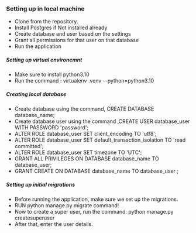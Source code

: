 ### Setting up in local machine
- Clone from the repository.
- Install Postgres if Not installed already 
- Create database and user based on the settings
- Grant all permissions for that user on that database
- Run the application 


##### Setting up virtual environemnt 
- Make sure to install python3.10
- Run the command : virtualenv .venv --python=python3.10

##### Creating local database
- Create database using the command, CREATE DATABASE database_name;
- Create database user using the command ,CREATE USER database_user  WITH PASSWORD 'password';
- ALTER ROLE database_user SET client_encoding TO 'utf8';
- ALTER ROLE database_user SET default_transaction_isolation TO 'read committed';
- ALTER ROLE database_user SET timezone TO 'UTC';
- GRANT ALL PRIVILEGES ON DATABASE database_name TO database_user;
- GRANT CREATE ON DATABASE database_name TO database_user ;


##### Setting up initial migrations 
- Before running the application, make sure we set up the migrations.
- RUN python manage.py migrate command!
- Now to create a super user, run the command: python manage.py createsuperuser
- After that, enter the user details.